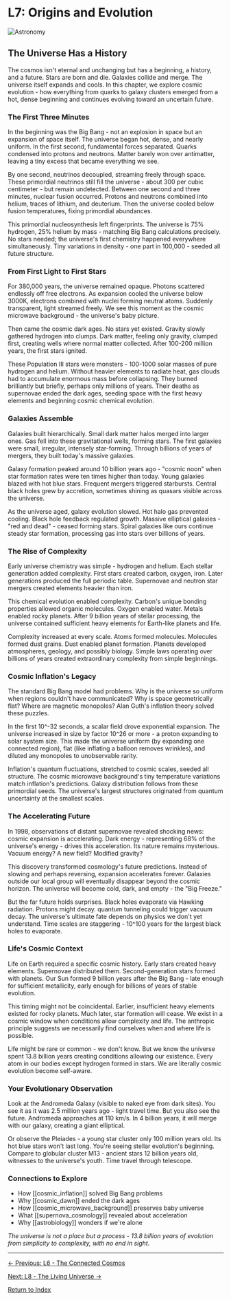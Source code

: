 # L7: Origins and Evolution

![Astronomy](../cover/astronomy.png)

## The Universe Has a History

The cosmos isn't eternal and unchanging but has a beginning, a history, and a future. Stars are born and die. Galaxies collide and merge. The universe itself expands and cools. In this chapter, we explore cosmic evolution - how everything from quarks to galaxy clusters emerged from a hot, dense beginning and continues evolving toward an uncertain future.

### The First Three Minutes

In the beginning was the Big Bang - not an explosion in space but an expansion of space itself. The universe began hot, dense, and nearly uniform. In the first second, fundamental forces separated. Quarks condensed into protons and neutrons. Matter barely won over antimatter, leaving a tiny excess that became everything we see.

By one second, neutrinos decoupled, streaming freely through space. These primordial neutrinos still fill the universe - about 300 per cubic centimeter - but remain undetected. Between one second and three minutes, nuclear fusion occurred. Protons and neutrons combined into helium, traces of lithium, and deuterium. Then the universe cooled below fusion temperatures, fixing primordial abundances.

This primordial nucleosynthesis left fingerprints. The universe is 75% hydrogen, 25% helium by mass - matching Big Bang calculations precisely. No stars needed; the universe's first chemistry happened everywhere simultaneously. Tiny variations in density - one part in 100,000 - seeded all future structure.

### From First Light to First Stars

For 380,000 years, the universe remained opaque. Photons scattered endlessly off free electrons. As expansion cooled the universe below 3000K, electrons combined with nuclei forming neutral atoms. Suddenly transparent, light streamed freely. We see this moment as the cosmic microwave background - the universe's baby picture.

Then came the cosmic dark ages. No stars yet existed. Gravity slowly gathered hydrogen into clumps. Dark matter, feeling only gravity, clumped first, creating wells where normal matter collected. After 100-200 million years, the first stars ignited.

These Population III stars were monsters - 100-1000 solar masses of pure hydrogen and helium. Without heavier elements to radiate heat, gas clouds had to accumulate enormous mass before collapsing. They burned brilliantly but briefly, perhaps only millions of years. Their deaths as supernovae ended the dark ages, seeding space with the first heavy elements and beginning cosmic chemical evolution.

### Galaxies Assemble

Galaxies built hierarchically. Small dark matter halos merged into larger ones. Gas fell into these gravitational wells, forming stars. The first galaxies were small, irregular, intensely star-forming. Through billions of years of mergers, they built today's massive galaxies.

Galaxy formation peaked around 10 billion years ago - "cosmic noon" when star formation rates were ten times higher than today. Young galaxies blazed with hot blue stars. Frequent mergers triggered starbursts. Central black holes grew by accretion, sometimes shining as quasars visible across the universe.

As the universe aged, galaxy evolution slowed. Hot halo gas prevented cooling. Black hole feedback regulated growth. Massive elliptical galaxies - "red and dead" - ceased forming stars. Spiral galaxies like ours continue steady star formation, processing gas into stars over billions of years.

### The Rise of Complexity

Early universe chemistry was simple - hydrogen and helium. Each stellar generation added complexity. First stars created carbon, oxygen, iron. Later generations produced the full periodic table. Supernovae and neutron star mergers created elements heavier than iron.

This chemical evolution enabled complexity. Carbon's unique bonding properties allowed organic molecules. Oxygen enabled water. Metals enabled rocky planets. After 9 billion years of stellar processing, the universe contained sufficient heavy elements for Earth-like planets and life.

Complexity increased at every scale. Atoms formed molecules. Molecules formed dust grains. Dust enabled planet formation. Planets developed atmospheres, geology, and possibly biology. Simple laws operating over billions of years created extraordinary complexity from simple beginnings.

### Cosmic Inflation's Legacy

The standard Big Bang model had problems. Why is the universe so uniform when regions couldn't have communicated? Why is space geometrically flat? Where are magnetic monopoles? Alan Guth's inflation theory solved these puzzles.

In the first 10^-32 seconds, a scalar field drove exponential expansion. The universe increased in size by factor 10^26 or more - a proton expanding to solar system size. This made the universe uniform (by expanding one connected region), flat (like inflating a balloon removes wrinkles), and diluted any monopoles to unobservable rarity.

Inflation's quantum fluctuations, stretched to cosmic scales, seeded all structure. The cosmic microwave background's tiny temperature variations match inflation's predictions. Galaxy distribution follows from these primordial seeds. The universe's largest structures originated from quantum uncertainty at the smallest scales.

### The Accelerating Future

In 1998, observations of distant supernovae revealed shocking news: cosmic expansion is accelerating. Dark energy - representing 68% of the universe's energy - drives this acceleration. Its nature remains mysterious. Vacuum energy? A new field? Modified gravity?

This discovery transformed cosmology's future predictions. Instead of slowing and perhaps reversing, expansion accelerates forever. Galaxies outside our local group will eventually disappear beyond the cosmic horizon. The universe will become cold, dark, and empty - the "Big Freeze."

But the far future holds surprises. Black holes evaporate via Hawking radiation. Protons might decay. quantum tunneling could trigger vacuum decay. The universe's ultimate fate depends on physics we don't yet understand. Time scales are staggering - 10^100 years for the largest black holes to evaporate.

### Life's Cosmic Context

Life on Earth required a specific cosmic history. Early stars created heavy elements. Supernovae distributed them. Second-generation stars formed with planets. Our Sun formed 9 billion years after the Big Bang - late enough for sufficient metallicity, early enough for billions of years of stable evolution.

This timing might not be coincidental. Earlier, insufficient heavy elements existed for rocky planets. Much later, star formation will cease. We exist in a cosmic window when conditions allow complexity and life. The anthropic principle suggests we necessarily find ourselves when and where life is possible.

Life might be rare or common - we don't know. But we know the universe spent 13.8 billion years creating conditions allowing our existence. Every atom in our bodies except hydrogen formed in stars. We are literally cosmic evolution become self-aware.

### Your Evolutionary Observation

Look at the Andromeda Galaxy (visible to naked eye from dark sites). You see it as it was 2.5 million years ago - light travel time. But you also see the future. Andromeda approaches at 110 km/s. In 4 billion years, it will merge with our galaxy, creating a giant elliptical.

Or observe the Pleiades - a young star cluster only 100 million years old. Its hot blue stars won't last long. You're seeing stellar evolution's beginning. Compare to globular cluster M13 - ancient stars 12 billion years old, witnesses to the universe's youth. Time travel through telescope.

### Connections to Explore

- How [[cosmic_inflation]] solved Big Bang problems
- Why [[cosmic_dawn]] ended the dark ages
- How [[cosmic_microwave_background]] preserves baby universe
- What [[supernova_cosmology]] revealed about acceleration
- Why [[astrobiology]] wonders if we're alone

*The universe is not a place but a process - 13.8 billion years of evolution from simplicity to complexity, with no end in sight.*

---

[← Previous: L6 - The Connected Cosmos](L6_The_Connected_Cosmos.md)

[Next: L8 - The Living Universe →](L8_The_Living_Universe.md)

[Return to Index](HA_Astronomy_Index.md)